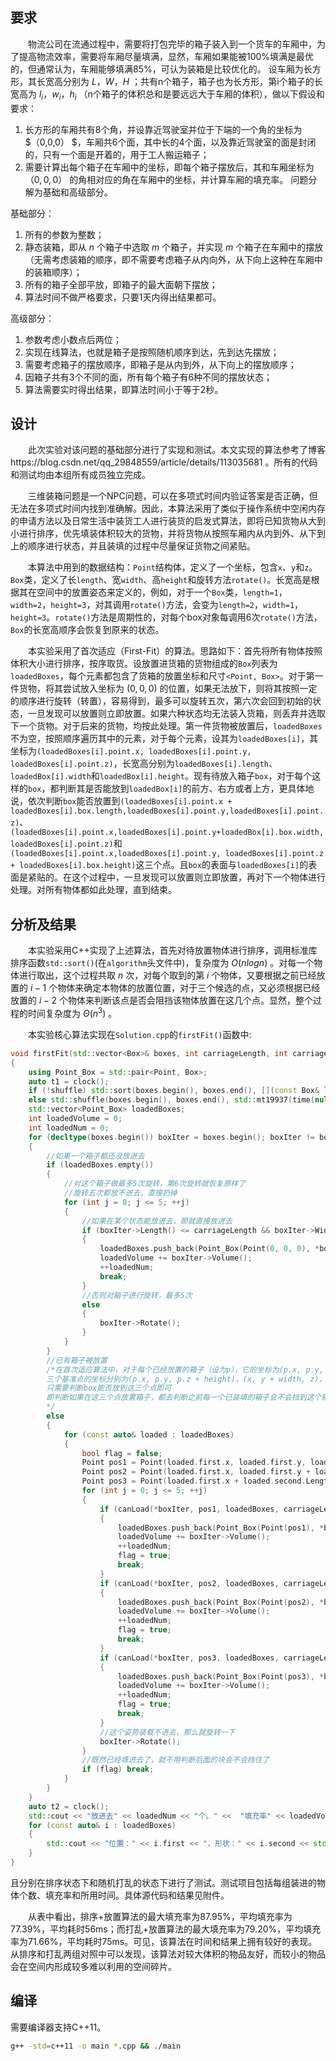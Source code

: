 ##  要求

&emsp;&emsp;物流公司在流通过程中，需要将打包完毕的箱子装入到一个货车的车厢中，为了提高物流效率，需要将车厢尽量填满，显然，车厢如果能被100%填满是最优的，但通常认为，车厢能够填满85%，可认为装箱是比较优化的。
设车厢为长方形，其长宽高分别为 $L，W，H$ ；共有n个箱子，箱子也为长方形，第i个箱子的长宽高为 $l_i，w_i，h_i$ （n个箱子的体积总和是要远远大于车厢的体积），做以下假设和要求：
1. 长方形的车厢共有8个角，并设靠近驾驶室并位于下端的一个角的坐标为 $（0,0,0） $，车厢共6个面，其中长的4个面，以及靠近驾驶室的面是封闭的，只有一个面是开着的，用于工人搬运箱子；
2. 需要计算出每个箱子在车厢中的坐标，即每个箱子摆放后，其和车厢坐标为 $（0,0,0）$ 的角相对应的角在车厢中的坐标，并计算车厢的填充率。
问题分解为基础和高级部分。

基础部分：
1. 所有的参数为整数；
2. 静态装箱，即从 $n$ 个箱子中选取 $m$ 个箱子，并实现 $m$ 个箱子在车厢中的摆放（无需考虑装箱的顺序，即不需要考虑箱子从内向外，从下向上这种在车厢中的装箱顺序）；
3. 所有的箱子全部平放，即箱子的最大面朝下摆放；
4. 算法时间不做严格要求，只要1天内得出结果都可。

高级部分：
1. 参数考虑小数点后两位；
2. 实现在线算法，也就是箱子是按照随机顺序到达，先到达先摆放；
3. 需要考虑箱子的摆放顺序，即箱子是从内到外，从下向上的摆放顺序；
4. 因箱子共有3个不同的面，所有每个箱子有6种不同的摆放状态；
5. 算法需要实时得出结果，即算法时间小于等于2秒。

## 设计

&emsp;&emsp;此次实验对该问题的基础部分进行了实现和测试。本文实现的算法参考了博客https://blog.csdn.net/qq_29848559/article/details/113035681 。所有的代码和测试均由本组所有成员独立完成。

&emsp;&emsp;三维装箱问题是一个NPC问题，可以在多项式时间内验证答案是否正确，但无法在多项式时间内找到准确解。因此，本算法采用了类似于操作系统中空闲内存的申请方法以及日常生活中装货工人进行装货的启发式算法，即将已知货物从大到小进行排序，优先填装体积较大的货物，并将货物从按照车厢内从内到外、从下到上的顺序进行状态，并且装填的过程中尽量保证货物之间紧贴。

&emsp;&emsp;本算法中用到的数据结构：```Point```结构体，定义了一个坐标，包含```x```、```y```和```z```。```Box```类，定义了长```length```、宽```width```、高```height```和旋转方法```rotate()```。长宽高是根据其在空间中的放置姿态来定义的，例如，对于一个```Box```类，```length=1```，```width=2```，```height=3```，对其调用```rotate()```方法，会变为```length=2```，```width=1```，```height=3```。```rotate()```方法是周期性的，对每个box对象每调用6次```rotate()```方法，```Box```的长宽高顺序会恢复到原来的状态。

&emsp;&emsp;本实验采用了首次适应（First-Fit）的算法。思路如下：首先将所有物体按照体积大小进行排序，按序取货。设放置进货箱的货物组成的```Box```列表为```loadedBoxes```，每个元素都包含了货箱的放置坐标和尺寸```<Point, Box>```。对于第一件货物，将其尝试放入坐标为 $(0,0,0)$ 的位置，如果无法放下，则将其按照一定的顺序进行旋转（转置），容易得到，最多可以旋转五次，第六次会回到初始的状态，一旦发现可以放置则立即放置。如果六种状态均无法装入货箱，则丢弃并选取下一个货物。对于后来的货物，均按此处理。第一件货物被放置后，```loadedBoxes```不为空，按照顺序遍历其中的元素，对于每个元素，设其为```loadedBoxes[i]```，其坐标为```(loadedBoxes[i].point.x, loadedBoxes[i].point.y, loadedBoxes[i].point.z)```，长宽高分别为```loadedBoxes[i].length```、```loadedBox[i].width```和```loadedBox[i].height```。现有待放入箱子```box```，对于每个这样的```box```，都判断其是否能放到```loadedBox[i]```的前方、右方或者上方，更具体地说，依次判断```box```能否放置到```(loadedBoxes[i].point.x + loadedBoxes[i].box.length,loadedBoxes[i].point.y,loadedBoxes[i].point.z)```、```(loadedBoxes[i].point.x,loadedBoxes[i].point.y+loadedBox[i].box.width,loadedBoxes[i].point.z)```和```(loadedBoxes[i].point.x,loadedBoxes[i].point.y, loadedBoxes[i].point.z + loadedBoxes[i].box.height)```这三个点。且```box```的表面与```loadedBoxes[i]```的表面是紧贴的。在这个过程中，一旦发现可以放置则立即放置，再对下一个物体进行处理。对所有物体都如此处理，直到结束。

##  分析及结果

&emsp;&emsp;本实验采用C++实现了上述算法，首先对待放置物体进行排序，调用标准库排序函数```std::sort()```(在``algorithm``头文件中)，复杂度为 $O(nlogn)$ 。对每一个物体进行取出，这个过程共取 $n$ 次，对每个取到的第 $i$ 个物体，又要根据之前已经放置的 $i-1$ 个物体来确定本物体的放置位置，对于三个候选的点，又必须根据已经放置的 $i-2$ 个物体来判断该点是否会阻挡该物体放置在这几个点。显然，整个过程的时间复杂度为 $\Theta(n^3)$ 。

&emsp;&emsp;本实验核心算法实现在```Solution.cpp```的```firstFit()```函数中:
```cpp
void firstFit(std::vector<Box>& boxes, int carriageLength, int carriageWidth, int carriageHeight, bool shuffle = false)
{
    using Point_Box = std::pair<Point, Box>;
    auto t1 = clock();
    if (!shuffle) std::sort(boxes.begin(), boxes.end(), [](const Box& l, const Box& r)->bool {return l.Volume() > r.Volume(); });
    else std::shuffle(boxes.begin(), boxes.end(), std::mt19937(time(nullptr)));
    std::vector<Point_Box> loadedBoxes;
    int loadedVolume = 0;
    int loadedNum = 0;
    for (decltype(boxes.begin()) boxIter = boxes.begin(); boxIter != boxes.end(); ++boxIter)
    {
        //如果一个箱子都还没放进去
        if (loadedBoxes.empty())
        {
            //对这个箱子做最多5次旋转，第6次旋转就恢复原样了
            //旋转五次都放不进去，直接扔掉
            for (int j = 0; j <= 5; ++j)
            {
                //如果在某个状态能放进去，那就直接放进去
                if (boxIter->Length() <= carriageLength && boxIter->Width() <= carriageWidth && boxIter->Height() <= carriageHeight)
                {
                    loadedBoxes.push_back(Point_Box(Point(0, 0, 0), *boxIter));
                    loadedVolume += boxIter->Volume();
                    ++loadedNum;
                    break;
                }
                //否则对箱子进行旋转，最多5次
                else
                {
                    boxIter->Rotate();
                }
            }
        }
        //已有箱子被放置
        /*在首次适应算法中，对于每个已经放置的箱子（设为p），它的坐标为(p.x, p.y, p.z)，
        三个基准点的坐标分别为(p.x, p.y, p.z + height)，(x, y + width, z)，(x + length, y, z)
        只需要判断box能否放到这三个点即可
        即判断如果在这三个点放置箱子，都去判断之前每一个已装填的箱子会不会挡到这个箱子
        */
        else
        {
            for (const auto& loaded : loadedBoxes)
            {
                bool flag = false;
                Point pos1 = Point(loaded.first.x, loaded.first.y, loaded.first.z + loaded.second.Height());
                Point pos2 = Point(loaded.first.x, loaded.first.y + loaded.second.Width(), loaded.first.z);
                Point pos3 = Point(loaded.first.x + loaded.second.Length(), loaded.first.y, loaded.first.z);
                for (int j = 0; j <= 5; ++j)
                {
                    if (canLoad(*boxIter, pos1, loadedBoxes, carriageLength, carriageWidth, carriageHeight))
                    {
                        loadedBoxes.push_back(Point_Box(Point(pos1), *boxIter));
                        loadedVolume += boxIter->Volume();
                        ++loadedNum;
                        flag = true;
                        break;
                    }
                    if (canLoad(*boxIter, pos2, loadedBoxes, carriageLength, carriageWidth, carriageHeight))
                    {
                        loadedBoxes.push_back(Point_Box(Point(pos2), *boxIter));
                        loadedVolume += boxIter->Volume();
                        ++loadedNum;
                        flag = true;
                        break;
                    }
                    if (canLoad(*boxIter, pos3, loadedBoxes, carriageLength, carriageWidth, carriageHeight))
                    {
                        loadedBoxes.push_back(Point_Box(Point(pos3), *boxIter));
                        loadedVolume += boxIter->Volume();
                        ++loadedNum;
                        flag = true;
                        break;
                    }
                    //这个姿势装载不进去，那么就旋转一下
                    boxIter->Rotate();
                }
                //既然已经填进去了，就不用判断后面的块会不会挡住了
                if (flag) break;
            }
        }
    }
    auto t2 = clock();
    std::cout << "放进去" << loadedNum << "个。" <<  "填充率" << loadedVolume * 100.0 / (carriageHeight * carriageLength * carriageWidth) << "%。" << "耗时" << (double)(t2 - t1) / CLOCKS_PER_SEC << "s。" << std::endl;
    for (const auto& i : loadedBoxes)
    {
        std::cout << "位置：" << i.first << "，形状：" << i.second << std::endl;
    }
}
```
且分别在排序状态下和随机打乱的状态下进行了测试。测试项目包括每组装进的物体个数、填充率和所用时间。具体源代码和结果见附件。

&emsp;&emsp;从表中看出，排序+放置算法的最大填充率为87.95%，平均填充率为77.39%，平均耗时56ms；而打乱+放置算法的最大填充率为79.20%，平均填充率为71.66%，平均耗时75ms。可见，该算法在时间和结果上拥有较好的表现。从排序和打乱两组对照中可以发现，该算法对较大体积的物品友好，而较小的物品会在空间内形成较多难以利用的空间碎片。

## 编译
需要编译器支持C++11。
```bash
g++ -std=c++11 -o main *.cpp && ./main
```
